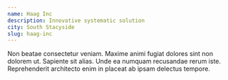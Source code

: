 ```yaml
---
name: Haag Inc
description: Innovative systematic solution
city: South Stacyside
slug: haag-inc
---
```

Non beatae consectetur veniam. Maxime animi fugiat dolores sint non dolorem ut. Sapiente sit alias. Unde ea numquam recusandae rerum iste. Reprehenderit architecto enim in placeat ab ipsam delectus tempore.
